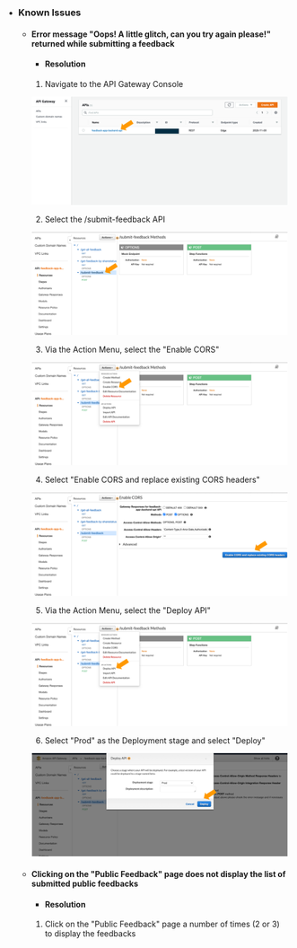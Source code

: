 - ### Known Issues

  - #### Error message "Oops! A little glitch, can you try again please!" returned while submitting a feedback

    - #### Resolution

    1. Navigate to the API Gateway Console
    <p align="center">
      <img src="images/cors_001.png" alt="API"/>
    </p>

    2. Select the /submit-feedback API
    <p align="center">
      <img src="images/cors_002.png" alt="API"/>
    </p>

    3. Via the Action Menu, select the "Enable CORS"
    <p align="center">
      <img src="images/cors_003.png" alt="API"/>
    </p>

    4. Select "Enable CORS and replace existing CORS headers"
    <p align="center">
      <img src="images/cors_004.png" alt="API"/>
    </p>

    5. Via the Action Menu, select the "Deploy API"
    <p align="center">
      <img src="images/cors_005.png" alt="API"/>
    </p>

    6. Select "Prod" as the Deployment stage and select "Deploy"
    <p align="center">
      <img src="images/cors_006.png" alt="API"/>
    </p>

  - #### Clicking on the "Public Feedback" page does not display the list of submitted public feedbacks

    - #### Resolution

    1. Click on the "Public Feedback" page a number of times (2 or 3) to display the feedbacks
